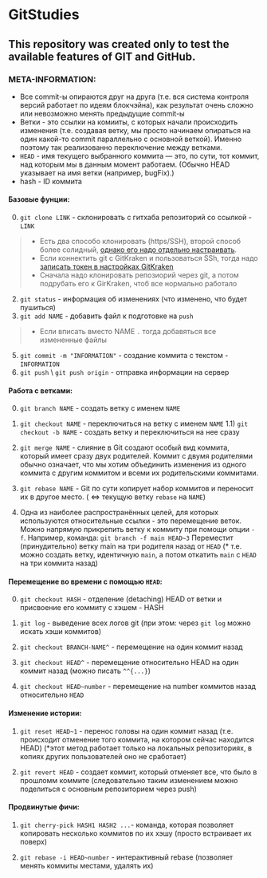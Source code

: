 # GitStudies
This repository was created only to test the available features of GIT and GitHub.
--------  
### META-INFORMATION:  

* Все commit-ы опираются друг на друга (т.е. вся система контроля версий работает по идеям блокчэйна), как результат очень сложно или невозможно менять предыдущие commit-ы  
* Ветки - это ссылки на комииты, с которых начали происходить изменения (т.е. создавая ветку, мы просто начинаем опираться на один какой-то commit параллельно с основной веткой). Именно поэтому так реализованно переключение между ветками.  
* `HEAD` - имя текущего выбранного коммита  — это, по сути, тот коммит, над которым мы в данным момент работаем. (Обычно HEAD указывает на имя ветки (например, bugFix).)  
* hash - ID коммита  


#### Базовые фунции: 
0) `git clone LINK` - склонировать с гитхаба репозиторий со ссылкой - `LINK`  
> * Есть два способо клонировать (https/SSH), второй способ более солидный, [однако его надо отдельно настраивать](https://htmlacademy.ru/blog/articles/git-console).  
> * Если коннектить git с GitKraken и пользоваться SSh, тогда надо [записать токен в настройках GitKraken](https://help.gitkraken.com/gitkraken-client/authentication/#im-having-an-ssh-issue)
> * Сначала надо клонировать репозиорий через git, а потом подрубать его к GirKraken, чтоб все нормально работало
2) `git status` - информация об изменениях (что изменено, что будет пушиться)
3) `git add NAME` - добавить файл к подготовке на `push` 
> * Если вписать вместо NAME `.` тогда добавяться все измененные файлы
5) `git commit -m "INFORMATION"` - создание коммита с текстом - `INFORMATION`
6) `git push` \ `git push origin` - отправка информации на сервер


#### Работа с ветками: 
0) `git branch NAME` - создать ветку с именем `NAME`
1) `git checkout NAME` - переключиться на ветку с именем `NAME`
1.1) `git checkout -b NAME` - создать ветку и переключиться на нее сразу

2) `git merge NAME` - слияние в Git создают особый вид коммита, который имеет сразу двух родителей. Коммит с двумя родителями обычно означает, что мы хотим объединить изменения из одного коммита с другим коммитом и всеми их родительскими коммитами.

3) `git rebase NAME` - Git по сути копирует набор коммитов и переносит их в другое место. ( <=> текущую ветку `rebase` на `NAME`)

4) Одна из наиболее распространённых целей, для которых используются относительные ссылки - это перемещение веток. Можно напрямую прикрепить ветку к коммиту при помощи опции `-f`. Например, команда:
                    `git branch -f main HEAD~3`
Переместит (принудительно) ветку main на три родителя назад от `HEAD`
(* т.е. можно создать ветку, идентичную `main`, а потом откатить `main` с `HEAD` на три коммита назад)


#### Перемещение во времени с помощью `HEAD`:
0) `git checkout HASH` - отделение (detaching) HEAD от ветки и присвоение его коммиту с хэшем - HASH

1) `git log` - выведение всех логов git (при этом: через `git log` можно искать хэши коммитов)

2) `git checkout BRANCH-NAME^` - перемещение на один коммит назад

3) `git checkout HEAD^` - перемещение относительно HEAD на один коммит назад (можно писать `^^{...}`)

4) `git checkout HEAD~number` - перемещение на number коммитов назад относительно `HEAD`


#### Изменение истории:
1) `git reset HEAD~1` - перенос головы на один коммит назад (т.е. происходит отменение того коммита, на котором сейчас находится HEAD)
(*этот метод работает только на локальных репозиториях, в копиях других пользователей оно не сработает)

2) `git revert HEAD` - создает коммит, который отменяет все, что было в прошломм коммите (следовательно таким изменением можно поделиться с основным репозиторием через push)


#### Продвинутые фичи:

1) `git cherry-pick HASH1 HASH2 ...`- команда, которая позволяет копировать несколько коммитов по их хэшу (просто встраивает их поверх)

2) `git rebase -i HEAD~number` - интерактивный rebase (позволяет менять коммиты местами, удалять их)
